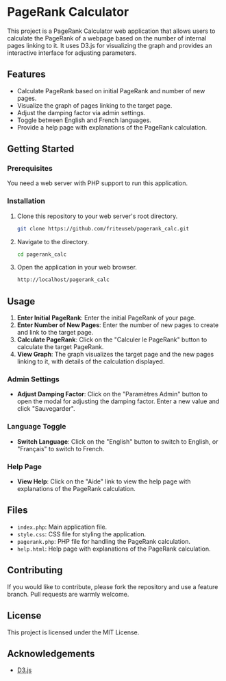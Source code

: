 # PageRank Calculator

This project is a PageRank Calculator web application that allows users to calculate the PageRank of a webpage based on the number of internal pages linking to it. It uses D3.js for visualizing the graph and provides an interactive interface for adjusting parameters.

## Features

- Calculate PageRank based on initial PageRank and number of new pages.
- Visualize the graph of pages linking to the target page.
- Adjust the damping factor via admin settings.
- Toggle between English and French languages.
- Provide a help page with explanations of the PageRank calculation.

## Getting Started

### Prerequisites

You need a web server with PHP support to run this application.

### Installation

1. Clone this repository to your web server's root directory.

    ```bash
    git clone https://github.com/friteuseb/pagerank_calc.git
    ```

2. Navigate to the directory.

    ```bash
    cd pagerank_calc
    ```

3. Open the application in your web browser.

    ```bash
    http://localhost/pagerank_calc
    ```

## Usage

1. **Enter Initial PageRank**: Enter the initial PageRank of your page.
2. **Enter Number of New Pages**: Enter the number of new pages to create and link to the target page.
3. **Calculate PageRank**: Click on the "Calculer le PageRank" button to calculate the target PageRank.
4. **View Graph**: The graph visualizes the target page and the new pages linking to it, with details of the calculation displayed.

### Admin Settings

- **Adjust Damping Factor**: Click on the "Paramètres Admin" button to open the modal for adjusting the damping factor. Enter a new value and click "Sauvegarder".

### Language Toggle

- **Switch Language**: Click on the "English" button to switch to English, or "Français" to switch to French.

### Help Page

- **View Help**: Click on the "Aide" link to view the help page with explanations of the PageRank calculation.

## Files

- `index.php`: Main application file.
- `style.css`: CSS file for styling the application.
- `pagerank.php`: PHP file for handling the PageRank calculation.
- `help.html`: Help page with explanations of the PageRank calculation.

## Contributing

If you would like to contribute, please fork the repository and use a feature branch. Pull requests are warmly welcome.

## License

This project is licensed under the MIT License.

## Acknowledgements

- [D3.js](https://d3js.org/)

